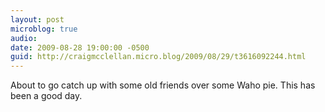 ```yaml
---
layout: post
microblog: true
audio: 
date: 2009-08-28 19:00:00 -0500
guid: http://craigmcclellan.micro.blog/2009/08/29/t3616092244.html
---
```

About to go catch up with some old friends over some Waho pie.  This has been a good day.
